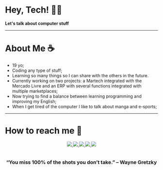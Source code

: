 
# Hey, Tech! 🧑‍💻

**Let's talk about computer stuff**  

---
# About Me ☕️

- 19 yo;
- Coding any type of stuff;
- Learning so many things so I can share with the others in the future.
- Currently working on two projects: a Martech integrated with the Mercado Livre and an ERP with several functions integrated with multiple marketplaces;
- Now trying to find a balance between learning programming and improving my English;
- When I get tired of the computer I like to talk about manga and e-sports;

---
# How to reach me 🔗
<div align="center">
    <a target='_blank' href="https://x.com/tnkswill">
        <img src="https://img.shields.io/badge/Twitter-1DA1F2?style=for-the-badge&logo=twitter&logoColor=white">
    </a>
    <a target='_blank' href="https://www.instagram.com/silvx_william/">
        <img src="https://img.shields.io/badge/Instagram-E4405F?style=for-the-badge&logo=instagram&logoColor=white">
    </a>
    <a target='_blank' href="https://www.linkedin.com/in/williamsilva2005/">
        <img src="https://img.shields.io/badge/LinkedIn-0077B5?style=for-the-badge&logo=linkedin&logoColor=white">
    </a>
    <a target='_blank' href="https://dev.to/williamsilva">
        <img src="https://img.shields.io/badge/dev.to-0A0A0A?style=for-the-badge&logo=dev.to&logoColor=white">
    </a>
   <a target='_blank' href="https://williamsilva.dev/">
    <img src="https://img.shields.io/badge/Website-000000?style=for-the-badge&logo=internet-explorer&logoColor=white">
</a>

</div>

#

<div align="center">

### “You miss 100% of the shots you don’t take.” – Wayne Gretzky

</div>

